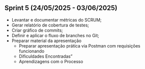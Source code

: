 ## Sprint 5 (24/05/2025 - 03/06/2025)
* Levantar e documentar métricas do SCRUM;
* Gerar relatório de cobertura de testes;
* Criar gráfico de commits;
* Definir e aplicar o fluxo de branches no Git;
* Preparar material da apresentação
    * Preparar apresentação prática via Postman com requisições funcionando
    * Dificuldades Encontradas”
    * Aprendizagens com o Processo